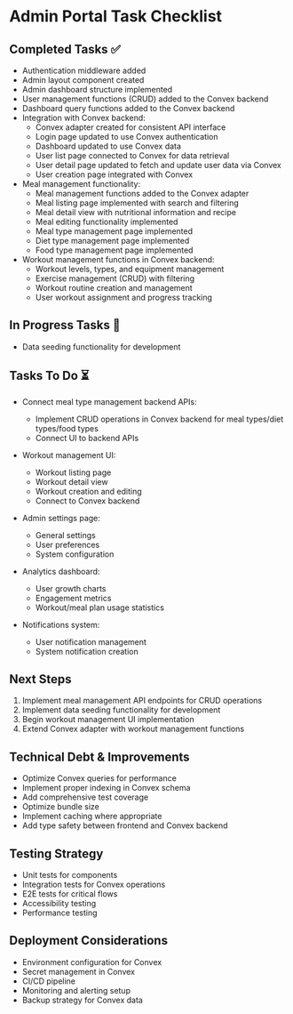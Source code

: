 # Admin Portal Task Checklist

## Completed Tasks ✅
- Authentication middleware added
- Admin layout component created
- Admin dashboard structure implemented
- User management functions (CRUD) added to the Convex backend
- Dashboard query functions added to the Convex backend
- Integration with Convex backend:
  - Convex adapter created for consistent API interface
  - Login page updated to use Convex authentication
  - Dashboard updated to use Convex data
  - User list page connected to Convex for data retrieval
  - User detail page updated to fetch and update user data via Convex
  - User creation page integrated with Convex
- Meal management functionality:
  - Meal management functions added to the Convex adapter
  - Meal listing page implemented with search and filtering
  - Meal detail view with nutritional information and recipe
  - Meal editing functionality implemented
  - Meal type management page implemented
  - Diet type management page implemented
  - Food type management page implemented
- Workout management functions in Convex backend:
  - Workout levels, types, and equipment management
  - Exercise management (CRUD) with filtering
  - Workout routine creation and management
  - User workout assignment and progress tracking

## In Progress Tasks 🔄
- Data seeding functionality for development

## Tasks To Do ⏳
- Connect meal type management backend APIs:
  - Implement CRUD operations in Convex backend for meal types/diet types/food types
  - Connect UI to backend APIs

- Workout management UI:
  - Workout listing page
  - Workout detail view
  - Workout creation and editing
  - Connect to Convex backend

- Admin settings page:
  - General settings
  - User preferences
  - System configuration

- Analytics dashboard:
  - User growth charts
  - Engagement metrics
  - Workout/meal plan usage statistics

- Notifications system:
  - User notification management
  - System notification creation

## Next Steps
1. Implement meal management API endpoints for CRUD operations
2. Implement data seeding functionality for development
3. Begin workout management UI implementation
4. Extend Convex adapter with workout management functions

## Technical Debt & Improvements
- Optimize Convex queries for performance
- Implement proper indexing in Convex schema
- Add comprehensive test coverage
- Optimize bundle size
- Implement caching where appropriate
- Add type safety between frontend and Convex backend

## Testing Strategy
- Unit tests for components
- Integration tests for Convex operations
- E2E tests for critical flows
- Accessibility testing
- Performance testing

## Deployment Considerations
- Environment configuration for Convex
- Secret management in Convex
- CI/CD pipeline
- Monitoring and alerting setup
- Backup strategy for Convex data 